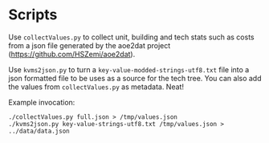 Scripts
=======

Use `collectValues.py` to collect unit, building and tech stats such as costs
from a json file generated by the aoe2dat project (https://github.com/HSZemi/aoe2dat).

Use `kvms2json.py` to turn a `key-value-modded-strings-utf8.txt` file into a json
formatted file to be uses as a source for the tech tree. You can also add the values from `collectValues.py`
as metadata. Neat!

Example invocation:

```
./collectValues.py full.json > /tmp/values.json
./kvms2json.py key-value-strings-utf8.txt /tmp/values.json > ../data/data.json
```
